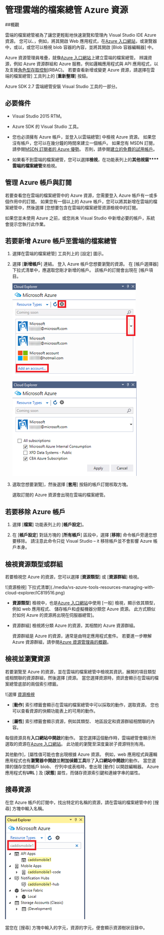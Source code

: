 <properties 
   pageTitle="管理雲端的檔案總管 Azure 資源 |Microsoft Azure"
   description="瞭解如何使用雲端檔案總管，瀏覽和管理 Visual Studio 中的 Azure 資源。"
   services="visual-studio-online"
   documentationCenter="na"
   authors="TomArcher"
   manager="douge"
   editor="" />
<tags 
   ms.service="multiple"
   ms.devlang="dotnet"
   ms.topic="article"
   ms.tgt_pltfrm="na"
   ms.workload="multiple"
   ms.date="08/15/2016"
   ms.author="tarcher" />

# <a name="managing-azure-resources-with-cloud-explorer"></a>管理雲端的檔案總管 Azure 資源

##<a name="overview"></a>概觀

雲端的檔案總管被為了讓您更輕鬆地快速瀏覽和管理內 Visual Studio IDE Azure 資源。 您可以、，例如，將其開啟 Web 應用程式，在[Azure 入口網站](http://go.microsoft.com/fwlink/p/?LinkID=525040)，或瀏覽器中，或以，或您可以檢視 blob 容器的內容，並將其開啟 [Blob 容器編輯器] 中。

Azure 資源管理員堆疊，就像[Azure 入口網站](http://go.microsoft.com/fwlink/p/?LinkID=525040)上建立雲端的檔案總管。 辨識資源，例如 Azure 資源群組和 Azure 服務，例如邏輯應用程式與 API 應用程式，以及支援[角色型存取控制](./active-directory/role-based-access-control-configure.md)(RBAC)。 若要查看新增或變更 Azure 資源，請選擇在雲端的檔案總管] 工具列上的 [**重新整理**] 按鈕。

Azure SDK 2.7 雲端總管安裝 Visual Studio 工具的一部分。 

## <a name="prerequisites"></a>必要條件

- Visual Studio 2015 RTM。

- Azure SDK 的 Visual Studio 工具。 
- 您也必須擁有 Azure 帳戶，並登入以雲端總管] 中檢視 Azure 資源。 如果您沒有帳戶，您可以在幾分鐘的時間來建立一個帳戶。 如果您有 MSDN 訂閱，請參閱[MSDN 訂閱者的 Azure 優勢](https://azure.microsoft.com/pricing/member-offers/msdn-benefits-details/)。 否則，請參閱[建立的免費的試用帳戶](https://azure.microsoft.com/pricing/free-trial/)。

- 如果看不到雲端的檔案總管，您可以選擇**檢視**，在功能表列上的**其他視窗****雲端的檔案總管**來檢視。

## <a name="manage-azure-accounts-and-subscriptions"></a>管理 Azure 帳戶與訂閱

若要查看您在雲端的檔案總管中的 Azure 資源，您需要登入 Azure 帳戶有一或多個作用中的訂閱。 如果您有一個以上的 Azure 帳戶，您可以將其新增在雲端的檔案總管中，然後選擇 [您想要包含在雲端的檔案總管資源檢視中的訂閱。

如果您並未使用 Azure 之前，或您尚未 Visual Studio 中新增必要的帳戶，系統會提示您執行此作業。

## <a name="to-add-azure-accounts-to-cloud-explorer"></a>若要新增 Azure 帳戶至雲端的檔案總管

1. 選擇在雲端的檔案總管] 工具列上的 [設定] 圖示。

1. 選擇 [**新增帳戶**] 連結。 登入 Azure 帳戶您想要瀏覽的資源。 在 [帳戶選擇器] 下拉式清單中，應選取您剛才新增的帳戶。 該帳戶的訂閱會出現在 [帳戶項目。

    ![新增 Azure 訂閱](./media/vs-azure-tools-resources-managing-with-cloud-explorer/IC819514.png)

    ![選擇 Azure 訂閱](./media/vs-azure-tools-resources-managing-with-cloud-explorer/IC819515.png)

1. 選取您想要瀏覽]，然後選擇 [**套用**] 按鈕的帳戶訂閱核取方塊。

    選取訂閱的 Azure 資源會出現在雲端的檔案總管。

## <a name="to-remove-an-azure-account"></a>若要移除 Azure 帳戶

1. 選擇 [**檔案**] 功能表列上的 [**帳戶設定**]。

1. 在 [**帳戶設定**] 對話方塊的 [**所有帳戶**] 區段中，選擇 [**移除**] 命令帳戶旁邊您想要移除。 請注意此命令只從 Visual Studio – it 移除帳戶並不會影響 Azure 帳戶本身。

## <a name="view-resource-types-or-groups"></a>檢視資源類型或群組

若要檢視您 Azure 的資源，您可以選擇 [**資源類型**] 或 [**資源群組**] 檢視。

![資源檢視] 下拉式清單](./media/vs-azure-tools-resources-managing-with-cloud-explorer/IC819516.png)

- **資源類型**] 檢視中，也是[Azure 入口網站](http://go.microsoft.com/fwlink/p/?LinkID=525040)中使用 [一般] 檢視，顯示依其類型，例如 web 應用程式、 儲存帳戶和虛擬機器分類您 Azure 資源。 此方式類似於如何 Azure 的資源將出現在伺服器總管]。

- 資源群組] 檢視將分類 Azure 的資源，其相關的 Azure 資源群組。

 
    資源群組是 Azure 的資源，通常是由特定應用程式套件。 若要進一步瞭解 Azure 資源群組，請參閱[Azure 資源管理員的概觀](./resource-group-overview.md)。

## <a name="view-and-navigate-resources"></a>檢視並瀏覽資源

若要瀏覽至 Azure 的資源，並在雲端的檔案總管中檢視其資訊，展開的項目類型或相關聯的資源群組，然後選擇 [資源。 當您選擇資源時，資訊會顯示在雲端的檔案總管底部的兩個索引標籤。

![選擇 [資源檢視](./media/vs-azure-tools-resources-managing-with-cloud-explorer/IC819517.png)

- [**動作**] 索引標籤會顯示在雲端的檔案總管中可以採取的動作，選取資源。 您也可以查看資源的快顯功能表上的可用的動作。

- [**屬性**] 索引標籤會顯示資源，例如其類型、 地區設定和資源群組相關聯的內容。

每個資源具有**入口網站中開啟**的動作。 當您選擇這個動作時，雲端總管會顯示所選取的資源在[Azure 入口網站](http://go.microsoft.com/fwlink/p/?LinkID=525040)。 此功能的瀏覽至深度巢狀子資源特別有用。

其他動作]，[屬性值可能也會出現根據 Azure 資源。 例如，web 應用程式與邏輯應用程式也有**瀏覽器中開啟**並**附加偵錯工具**除了**入口網站中開啟**的動作。 當您選擇的儲存空間帳戶 blob、 佇列中或表格時，會出現 [動作] 以開啟編輯器。 Azure 應用程式有**URL** ] 及 [**狀態**] 屬性，而儲存資源索引鍵和連線字串的屬性。

## <a name="search-resources"></a>搜尋資源

在您 Azure 帳戶的訂閱中，找出特定的名稱的資源，請在雲端的檔案總管中的 [搜尋] 方塊中輸入名稱。

![在雲端的檔案總管中尋找資源](./media/vs-azure-tools-resources-managing-with-cloud-explorer/IC820394.png)

當您在 [搜尋] 方塊中輸入的字元，資源的字元，便會顯示資源樹狀目錄中。


